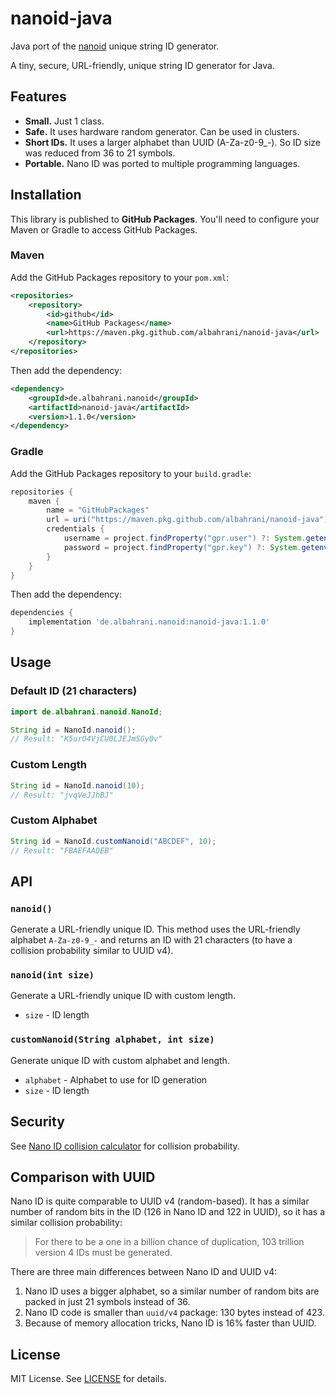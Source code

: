 # nanoid-java

Java port of the [nanoid](https://github.com/ai/nanoid) unique string ID generator.

A tiny, secure, URL-friendly, unique string ID generator for Java.

## Features

- **Small.** Just 1 class.
- **Safe.** It uses hardware random generator. Can be used in clusters.
- **Short IDs.** It uses a larger alphabet than UUID (A-Za-z0-9_-). So ID size was reduced from 36 to 21 symbols.
- **Portable.** Nano ID was ported to multiple programming languages.

## Installation

This library is published to **GitHub Packages**. You'll need to configure your Maven or Gradle to access GitHub Packages.

### Maven

Add the GitHub Packages repository to your `pom.xml`:

```xml
<repositories>
    <repository>
        <id>github</id>
        <name>GitHub Packages</name>
        <url>https://maven.pkg.github.com/albahrani/nanoid-java</url>
    </repository>
</repositories>
```

Then add the dependency:

```xml
<dependency>
    <groupId>de.albahrani.nanoid</groupId>
    <artifactId>nanoid-java</artifactId>
    <version>1.1.0</version>
</dependency>
```

### Gradle

Add the GitHub Packages repository to your `build.gradle`:

```gradle
repositories {
    maven {
        name = "GitHubPackages"
        url = uri("https://maven.pkg.github.com/albahrani/nanoid-java")
        credentials {
            username = project.findProperty("gpr.user") ?: System.getenv("USERNAME")
            password = project.findProperty("gpr.key") ?: System.getenv("TOKEN")
        }
    }
}
```

Then add the dependency:

```gradle
dependencies {
    implementation 'de.albahrani.nanoid:nanoid-java:1.1.0'
}
```

## Usage

### Default ID (21 characters)

```java
import de.albahrani.nanoid.NanoId;

String id = NanoId.nanoid();
// Result: "K5urO4VjCU0LJEJmSGy0v"
```

### Custom Length

```java
String id = NanoId.nanoid(10);
// Result: "jvqVeJJhBJ"
```

### Custom Alphabet

```java
String id = NanoId.customNanoid("ABCDEF", 10);
// Result: "FBAEFAADEB"
```

## API

### `nanoid()`

Generate a URL-friendly unique ID. This method uses the URL-friendly alphabet `A-Za-z0-9_-` and returns an ID with 21 characters (to have a collision probability similar to UUID v4).

### `nanoid(int size)`

Generate a URL-friendly unique ID with custom length.

- `size` - ID length

### `customNanoid(String alphabet, int size)`

Generate unique ID with custom alphabet and length.

- `alphabet` - Alphabet to use for ID generation
- `size` - ID length

## Security

See [Nano ID collision calculator](https://zelark.github.io/nano-id-cc/) for collision probability.

## Comparison with UUID

Nano ID is quite comparable to UUID v4 (random-based). It has a similar number of random bits in the ID (126 in Nano ID and 122 in UUID), so it has a similar collision probability:

> For there to be a one in a billion chance of duplication, 103 trillion version 4 IDs must be generated.

There are three main differences between Nano ID and UUID v4:

1. Nano ID uses a bigger alphabet, so a similar number of random bits are packed in just 21 symbols instead of 36.
2. Nano ID code is smaller than `uuid/v4` package: 130 bytes instead of 423.
3. Because of memory allocation tricks, Nano ID is 16% faster than UUID.

## License

MIT License. See [LICENSE](LICENSE) for details.
